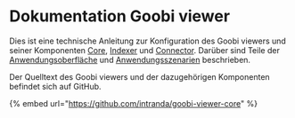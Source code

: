 # Dokumentation Goobi viewer

Dies ist eine technische Anleitung zur Konfiguration des Goobi viewers und seiner Komponenten [Core](konfiguration-core/), [Indexer](konfiguration-indexer/) und [Connector](konfiguration-connector/). Darüber sind Teile der [Anwendungsoberfläche](anwendungsoberflaeche/) und [Anwendungsszenarien](anwendungsszenarien/) beschrieben.

Der Quelltext des Goobi viewers und der dazugehörigen Komponenten befindet sich auf GitHub.

{% embed url="https://github.com/intranda/goobi-viewer-core" %}



